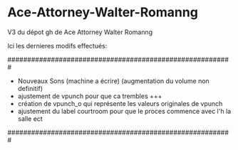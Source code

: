 # Ace-Attorney-Walter-Romanng

V3 du dépot gh de Ace Attorney Walter Romanng

Ici les dernieres modifs effectués:

#########################################################

- Nouveaux Sons (machine a écrire) (augmentation du volume non definitif)
- ajustement de vpunch pour que ca trembles +++
- création de vpunch_o qui représente les valeurs originales de vpunch
- ajustement du label courtroom pour que le proces commence avec l'h la salle ect

#########################################################
